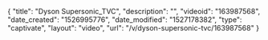 {
    "title": "Dyson Supersonic_TVC",
    "description": "",
    "videoid": "163987568",
    "date_created": "1526995776",
    "date_modified": "1527178382",
    "type": "captivate",
    "layout": "video",
    "url": "\/v\/dyson-supersonic-tvc\/163987568"
}